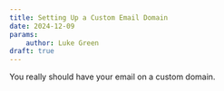 ```yaml
---
title: Setting Up a Custom Email Domain
date: 2024-12-09
params:
    author: Luke Green
draft: true
---
```


You really should have your email on a custom domain.
